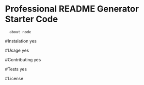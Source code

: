 
   # Professional README Generator Starter Code 
      about node

   #Instalation
    yes

   #Usage
   yes

   #Contributing
   yes

   #Tests
   yes

   #License
   
  
